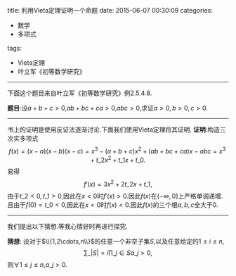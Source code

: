 title: 利用Vieta定理证明一个命题
date: 2015-06-07 00:30:09
categories:
- 数学
- 多项式

tags:
- Vieta定理
- 叶立军《初等数学研究》

---
下面这个题目来自叶立军《初等数学研究》例2.5.4.8.

**题目**:设$a+b+c>0$,$ab+bc+ca>0$,$abc>0$,求证$a>0,b>0,c>0$.

------
书上的证明是使用反证法逐渐讨论.下面我们使用Vieta定理将其证明.
**证明**:构造三次实多项式
$$
f(x)=(x-a)(x-b)(x-c)=x^3-(a+b+c)x^2+(ab+bc+ca)x-abc=x^3+t\_2x^2+t\_1x+t\_0.
$$
易得
$$
f'(x)=3x^2+2t\_2x+t\_1,
$$
由于$t\_2<0,t\_1>0$,因此在$x<0$时$f'(x)>0$.因此$f(x)$在$(-\infty,0]$上严格单调递增.且由于$f(0)=t\_0<0$,因此在$x<0$时$f(x)<0$.因此$f(x)$的三个根$a,b,c$全大于0.

---
我们提出以下猜想.等我心情好时再进行探究.

**猜想**: 设对于$\\{1,2\cdots,n\\}$的任意一个非空子集$S$,以及任意给定的$1\leq i\leq n$,$$\sum\_{|S|=i}\prod\_{j\in S}a\_j>0,$$则$\forall 1\leq j\leq n$,$a\_j>0$.

